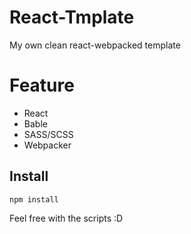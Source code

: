 # React-Tmplate
My own clean react-webpacked template

# Feature
- React
- Bable
- SASS/SCSS
- Webpacker

## Install
``npm install``

Feel free with the scripts :D
